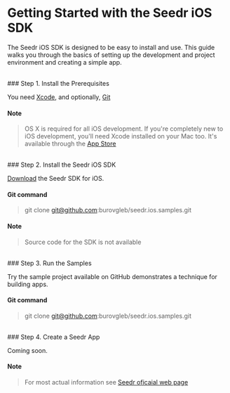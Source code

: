 # Getting Started with the Seedr iOS SDK

The Seedr iOS SDK is designed to be easy to install and use. This guide walks you through the basics of setting up the development and project environment and creating a simple app.

<br>
###  Step 1. Install the Prerequisites

You need [Xcode](https://developer.apple.com/xcode/), and optionally, [Git](http://git-scm.com/)

####  Note
> OS X is required for all iOS development. If you're completely new to iOS development, you'll need Xcode installed on your Mac too. It's available through the [App Store](https://itunes.apple.com/us/app/xcode/id497799835?ls=1&mt=12)

<br>
###  Step 2. Install the Seedr iOS SDK

[Download](http://www.google.com) the Seedr SDK for iOS. <br>

####  Git command
>git clone git@github.com:burovgleb/seedr.ios.samples.git


####  Note
> Source code for the SDK is not available

<br>
###  Step 3. Run the Samples

Try the sample project available on GitHub demonstrates a technique for building apps.

####  Git command
>git clone git@github.com:burovgleb/seedr.ios.samples.git

<br>
###  Step 4. Create a Seedr App

Coming soon.

####  Note
>For most actual information see [Seedr oficaial web page](http://seedr.ru/)

<br>
